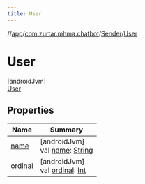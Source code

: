 ```yaml
---
title: User
---
```

//[app](../../../../index.html)/[com.zurtar.mhma.chatbot](../../index.html)/[Sender](../index.html)/[User](index.html)



# User



[androidJvm]\
[User](index.html)



## Properties


| Name | Summary |
|---|---|
| [name](../../-chat-branch/-explanation/index.html#-372974862%2FProperties%2F-451970049) | [androidJvm]<br>val [name](../../-chat-branch/-explanation/index.html#-372974862%2FProperties%2F-451970049): [String](https://kotlinlang.org/api/core/kotlin-stdlib/kotlin/-string/index.html) |
| [ordinal](../../-chat-branch/-explanation/index.html#-739389684%2FProperties%2F-451970049) | [androidJvm]<br>val [ordinal](../../-chat-branch/-explanation/index.html#-739389684%2FProperties%2F-451970049): [Int](https://kotlinlang.org/api/core/kotlin-stdlib/kotlin/-int/index.html) |
